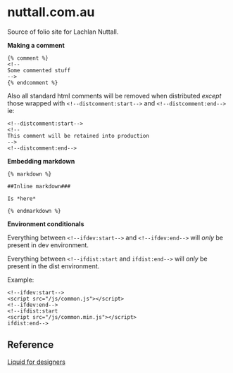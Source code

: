 nuttall.com.au
==============

Source of folio site for Lachlan Nuttall.

**Making a comment**

```
{% comment %}
<!--
Some commented stuff
-->
{% endcomment %}
```

Also all standard html comments will be removed when distributed *except* those wrapped with
`<!--distcomment:start-->` and `<!--distcomment:end-->`
ie:
```
<!--distcomment:start-->
<!--
This comment will be retained into production
-->
<!--distcomment:end-->
```

**Embedding markdown**

```
{% markdown %}

##Inline markdown###

Is *here*

{% endmarkdown %}
```

**Environment conditionals**

Everything between `<!--ifdev:start-->` and `<!--ifdev:end-->` will *only* be present in
dev environment.

Everything between `<!--ifdist:start` and `ifdist:end-->` will *only* be present in the
dist environment.

Example:
```
<!--ifdev:start-->
<script src="/js/common.js"></script>
<!--ifdev:end-->
<!--ifdist:start
<script src="/js/common.min.js"></script>
ifdist:end-->
```

Reference
---------

[Liquid for designers](https://github.com/Shopify/liquid/wiki/Liquid-for-Designers)

